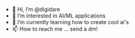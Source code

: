 - 👋 Hi, I’m @digidare
- 👀 I’m interested in AI/ML applications
- 🌱 I’m currently learning how to create cool ai's 
- 📫 How to reach me ... send a dm!

<!---
aiether/aiether is a ✨ special ✨ repository because its `README.md` (this file) appears on your GitHub profile.
You can click the Preview link to take a look at your changes.
--->

